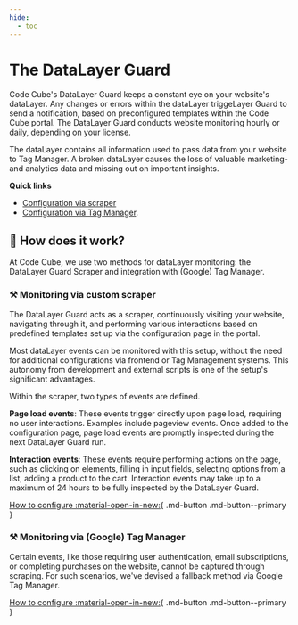 ```yaml
---
hide:
  - toc
---
```


# The DataLayer Guard 
Code Cube's DataLayer Guard keeps a constant eye on your website's dataLayer. Any changes or errors within the dataLayer triggeLayer Guard to send a notification, based on preconfigured templates within the Code Cube portal. The DataLayer Guard conducts website monitoring hourly or daily, depending on your license.

The dataLayer contains all information used to pass data from your website to Tag Manager. A broken dataLayer causes the loss of valuable marketing- and analytics data and missing out on important insights.

**Quick links**

- [Configuration via scraper](https://docs.code-cube.io/datalayer-guard/scraped-events/)
- [Configuration via Tag Manager](https://docs.code-cube.io/datalayer-guard/scraped-events/).

## 🔎 How does it work?
At Code Cube, we use two methods for dataLayer monitoring: the DataLayer Guard Scraper and integration with (Google) Tag Manager.

### ⚒️ Monitoring via custom scraper
The DataLayer Guard acts as a scraper, continuously visiting your website, navigating through it, and performing various interactions based on predefined templates set up via the configuration page in the portal.

Most dataLayer events can be monitored with this setup, without the need for additional configurations via frontend or Tag Management systems. This autonomy from development and external scripts is one of the setup's significant advantages.

Within the scraper, two types of events are defined. 

**Page load events**: These events trigger directly upon page load, requiring no user interactions. Examples include pageview events. Once added to the configuration page, page load events are promptly inspected during the next DataLayer Guard run.

**Interaction events**: These events require performing actions on the page, such as clicking on elements, filling in input fields, selecting options from a list, adding a product to the cart. Interaction events may take up to a maximum of 24 hours to be fully inspected by the DataLayer Guard.

[How to configure :material-open-in-new:](https://docs.code-cube.io/datalayer-guard/scraped-events/){ .md-button .md-button--primary }

### ⚒️ Monitoring via (Google) Tag Manager
Certain events, like those requiring user authentication, email subscriptions, or completing purchases on the website, cannot be captured through scraping. For such scenarios, we've devised a fallback method via Google Tag Manager.

[How to configure :material-open-in-new:](https://docs.code-cube.io/datalayer-guard/events-tag-manager/){ .md-button .md-button--primary }
